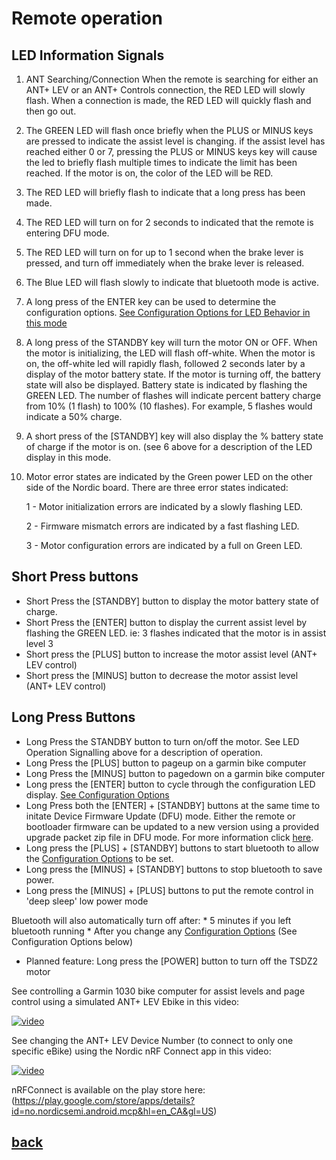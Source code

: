 # Remote operation
LED Information Signals
------
1. ANT Searching/Connection
   When the remote is searching for either an ANT+ LEV or an ANT+ Controls connection, the RED LED will slowly flash. When a connection is made, the RED LED will quickly flash and then go out.
2. The GREEN LED will flash once briefly when the PLUS or MINUS keys are pressed to indicate the assist level is changing. if the assist level has reached either 0 or 7, pressing the PLUS or MINUS keys key will cause the led to briefly flash multiple times to indicate the limit has been reached. If the motor is on, the color of the LED will be RED. 
4. The RED LED will briefly flash to indicate  that a long press has been made.
5. The RED LED will turn on for 2 seconds to indicated that the remote is entering DFU mode.
6. The RED LED will turn on for up to 1 second when the brake lever is pressed, and turn off immediately when the brake lever is released.
7. The Blue LED will flash slowly to indicate that bluetooth mode is active.
8. A long press of the ENTER key can be used to determine the configuration options. [See Configuration Options for LED Behavior in this mode](configuration.md)
9. A long press of the STANDBY key will turn the motor ON or OFF. When the motor is initializing, the LED will flash off-white. When the motor is on, the off-white led will rapidly flash, followed 2 seconds later by a display of the motor battery state. If the motor is turning off, the battery state will also be displayed. 
Battery state is indicated by flashing the GREEN LED. The number of flashes will indicate percent battery charge from 10% (1 flash) to 100% (10 flashes). For example, 5 flashes would indicate a 50% charge.
7. A short press of the [STANDBY] key will also display the % battery state of charge if the motor is on. (see 6 above for a description of the LED display in this mode.
8. Motor error states are indicated by the Green power LED on the other side of the Nordic board. There are three error states indicated:

    1 - Motor initialization errors are indicated by a slowly flashing LED. 

    2 - Firmware mismatch errors are indicated by a fast flashing LED. 

    3 - Motor configuration errors are indicated by a full on Green LED.


Short Press buttons
----
* Short Press the [STANDBY] button to display the motor battery state of charge. 
* Short Press the [ENTER] button to display the current assist level by flashing the GREEN LED. ie: 3 flashes indicated that the motor is in assist level 3 
* Short press the [PLUS] button to increase the motor assist level (ANT+ LEV control)
* Short press the [MINUS] button to decrease the motor assist level (ANT+ LEV control)
  
Long Press Buttons
-----
* Long Press the STANDBY button to turn on/off the motor. See LED Operation Signalling above for a description of operation.
* Long Press the [PLUS] button to pageup on a garmin bike computer
* Long Press the [MINUS] button to pagedown on a garmin bike computer
* Long press the [ENTER] button to cycle through the configuration LED display.     [See Configuration Options](configuration.md)
* Long Press both the [ENTER] + [STANDBY] buttons at the same time to initate Device Firmware Update (DFU) mode.  Either the remote or bootloader firmware can be updated to a new version using a provided upgrade packet zip file in DFU mode. For more information click [here](dfu.md).
* Long press the [PLUS] + [STANDBY] buttons to start bluetooth to allow the [Configuration Options](configuration.md)  to be set. 
* Long press the [MINUS] + [STANDBY] buttons to stop bluetooth to save power. 
* Long press the [MINUS] + [PLUS] buttons to put the remote control in 'deep sleep' low power mode

Bluetooth will also automatically turn off after:
    * 5 minutes if you left bluetooth running
    * After you change any [Configuration Options](configuration.md) 
      (See Configuration Options below)
  * Planned feature: Long press the [POWER] button to turn off the TSDZ2 motor

See controlling a Garmin 1030 bike computer for assist levels and page control using a simulated ANT+ LEV Ebike in this video:

[![video](https://img.youtube.com/vi/s7URIMVzcwc/hqdefault.jpg)](https://www.youtube.com/watch?v=s7URIMVzcwc)

See changing the ANT+ LEV Device Number (to connect to only one specific eBike) using the Nordic nRF Connect app in this video:

[![video](https://img.youtube.com/vi/_ALauuDxZuQ/hqdefault.jpg)](https://youtu.be/_ALauuDxZuQ) 

nRFConnect is available on the play store here:
(https://play.google.com/store/apps/details?id=no.nordicsemi.android.mcp&hl=en_CA&gl=US)

## [back](../README.md)